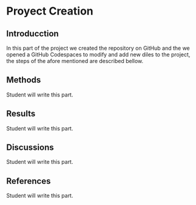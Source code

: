 # Proyect Creation
## Introducction
In this part of the project we created the repository on GitHub and the we opened a GitHub Codespaces to modify and add new diles to the project, the steps of the afore mentioned are described bellow.

## Methods
Student will write this part.

## Results
Student will write this part.

## Discussions
Student will write this part.

## References
Student will write this part.
